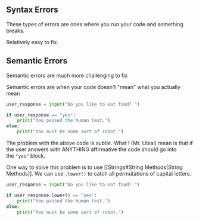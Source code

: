 ## Syntax Errors

These types of errors are ones where you run your code
and something breaks.

Relatively easy to fix.

## Semantic Errors

Semantic errors are much more challenging to fix

Semantic errors are when your code doesn't "mean" what you actually mean

```python
user_response = input("Do you like to eat food? ")

if user_response == "yes":
	print("You passed the human test.")
else:
	print("You must be some sort of robot.")
```

The problem with the above code is subtle. What I (Mr. Ubial) mean is that if the user answers with ANYTHING affirmative the code should go into the `"yes"` block.

One way to solve this problem is to use [[Strings#String Methods|String Methods]]. We can use `.lower()` to catch all permutations of capital letters.

```python
user_response = input("Do you like to eat food? ")

if user_response.lower() == "yes":
	print("You passed the human test.")
else:
	print("You must be some sort of robot.")
```